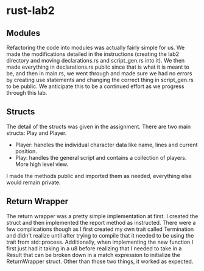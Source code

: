 # rust-lab2

## Modules 

Refactoring the code into modules was actually fairly simple for us.
We made the modifications detailed in the instructions (creating the lab2 directory
and moving declarations.rs and script_gen.rs into it).  We then made everything in 
declarations.rs public since that is what it is meant to be, and then in main.rs,
we went through and made sure we had no errors by creating use statements and 
changing the correct thing in script_gen.rs to be public.  We anticipate this to be
a continued effort as we progress through this lab.

## Structs

The detail of the structs was given in the assignment.
There are two main structs: Play and Player.

- Player: handles the individual character data like name, lines and current position.
- Play: handles the general script and contains a collection of players. More high level view.

I made the methods public and imported them as needed, everything else would remain private.


## Return Wrapper

The return wrapper was a pretty simple implementation at first.  I created the struct
and then implemented the report method as instructed.  There were a few complications though
as I first created my own trait called Termination and didn't realize until after trying to compile
that it needed to be using the trait from std::process.  Additionally, when implementing the new function
I first just had it taking in a u8 before realizing that I needed to take in a Result
that can be broken down in a match expression to initialize the ReturnWrapper struct.
Other than those two things, it worked as expected.